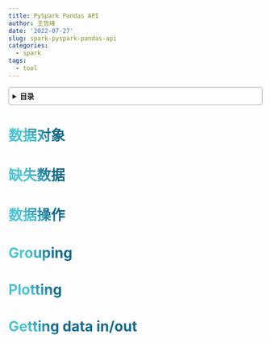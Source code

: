 ```yaml
---
title: PySpark Pandas API
author: 王哲峰
date: '2022-07-27'
slug: spark-pyspark-pandas-api
categories:
  - spark
tags:
  - tool
---
```




<style>
h1 {
  background-color: #2B90B6;
  background-image: linear-gradient(45deg, #4EC5D4 10%, #146b8c 20%);
  background-size: 100%;
  -webkit-background-clip: text;
  -moz-background-clip: text;
  -webkit-text-fill-color: transparent;
  -moz-text-fill-color: transparent;
}
h2 {
  background-color: #2B90B6;
  background-image: linear-gradient(45deg, #4EC5D4 10%, #146b8c 20%);
  background-size: 100%;
  -webkit-background-clip: text;
  -moz-background-clip: text;
  -webkit-text-fill-color: transparent;
  -moz-text-fill-color: transparent;
}


details {
    border: 1px solid #aaa;
    border-radius: 4px;
    padding: .5em .5em 0;
}

summary {
    font-weight: bold;
    margin: -.5em -.5em 0;
    padding: .5em;
}

details[open] {
    padding: .5em;
}

details[open] summary {
    border-bottom: 1px solid #aaa;
    margin-bottom: .5em;
}
</style>


<details><summary>目录</summary><p>

- [数据对象](#数据对象)
- [缺失数据](#缺失数据)
- [数据操作](#数据操作)
- [Grouping](#grouping)
- [Plotting](#plotting)
- [Getting data in/out](#getting-data-inout)
</p></details><p></p>


# 数据对象

# 缺失数据

# 数据操作

# Grouping

# Plotting

# Getting data in/out

